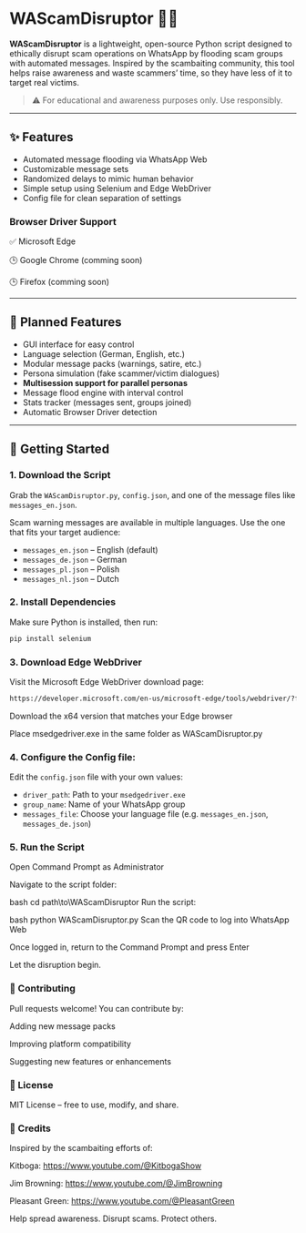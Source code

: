# WAScamDisruptor 🚫📱

**WAScamDisruptor** is a lightweight, open-source Python script designed to ethically disrupt scam operations on WhatsApp by flooding scam groups with automated messages. Inspired by the scambaiting community, this tool helps raise awareness and waste scammers’ time, so they have less of it to target real victims.

> ⚠️ For educational and awareness purposes only. Use responsibly.

---

## ✨ Features
- Automated message flooding via WhatsApp Web
- Customizable message sets
- Randomized delays to mimic human behavior
- Simple setup using Selenium and Edge WebDriver
- Config file for clean separation of settings

### Browser Driver Support
 ✅ Microsoft Edge
  
 🕒 Google Chrome (comming soon)

 🕒 Firefox (comming soon)

---
## 🚧 Planned Features
-  GUI interface for easy control
-  Language selection (German, English, etc.)
-  Modular message packs (warnings, satire, etc.)
-  Persona simulation (fake scammer/victim dialogues)
-  **Multisession support for parallel personas**
-  Message flood engine with interval control
-  Stats tracker (messages sent, groups joined)
-  Automatic Browser Driver detection
---

## 🚀 Getting Started

### 1. Download the Script
Grab the `WAScamDisruptor.py`, `config.json`, and one of the message files like `messages_en.json`.

Scam warning messages are available in multiple languages. Use the one that fits your target audience:

- `messages_en.json` – English (default)
- `messages_de.json` – German
- `messages_pl.json` – Polish
- `messages_nl.json` – Dutch

### 2. Install Dependencies
Make sure Python is installed, then run:

```bash
pip install selenium
```

### 3. Download Edge WebDriver
Visit the Microsoft Edge WebDriver download page:

```bash
https://developer.microsoft.com/en-us/microsoft-edge/tools/webdriver/?form=MA13LH#downloads
```

Download the x64 version that matches your Edge browser

Place msedgedriver.exe in the same folder as WAScamDisruptor.py

### 4. Configure the Config file:
Edit the `config.json` file with your own values:
   - `driver_path`: Path to your `msedgedriver.exe`
   - `group_name`: Name of your WhatsApp group
   - `messages_file`: Choose your language file (e.g. `messages_en.json`, `messages_de.json`)

### 5. Run the Script
Open Command Prompt as Administrator

Navigate to the script folder:

bash
cd path\to\WAScamDisruptor
Run the script:

bash
python WAScamDisruptor.py
Scan the QR code to log into WhatsApp Web

Once logged in, return to the Command Prompt and press Enter

Let the disruption begin.

### 🤝 Contributing
Pull requests welcome! You can contribute by:

Adding new message packs

Improving platform compatibility

Suggesting new features or enhancements

### 📄 License
MIT License – free to use, modify, and share.

### 🙌 Credits
Inspired by the scambaiting efforts of:

Kitboga: https://www.youtube.com/@KitbogaShow

Jim Browning: https://www.youtube.com/@JimBrowning

Pleasant Green: https://www.youtube.com/@PleasantGreen

Help spread awareness. Disrupt scams. Protect others.
